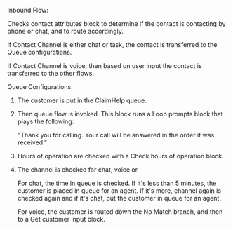 Inbound Flow:

Checks contact attributes block to determine if the contact is contacting by phone or chat, and to route accordingly.

If Contact Channel is either chat or task, the contact is transferred to the Queue configurations.

If Contact Channel is voice, then based on user input the contact is transferred to the other flows.

Queue Configurations:

1. The customer is put in the ClaimHelp queue.

2. Then queue flow is invoked. This block runs a Loop prompts block that plays the following:

    "Thank you for calling. Your call will be answered in the order it was received."

3.  Hours of operation are checked with a Check hours of operation block.

4.  The channel is checked for chat, voice or

    For chat, the time in queue is checked. If it's less than 5 minutes, the customer is placed in queue for an agent. If it's more, channel again is checked again 
    and if it's chat, put the customer in queue for an agent.

    For voice, the customer is routed down the No Match branch, and then to a Get customer input block.
